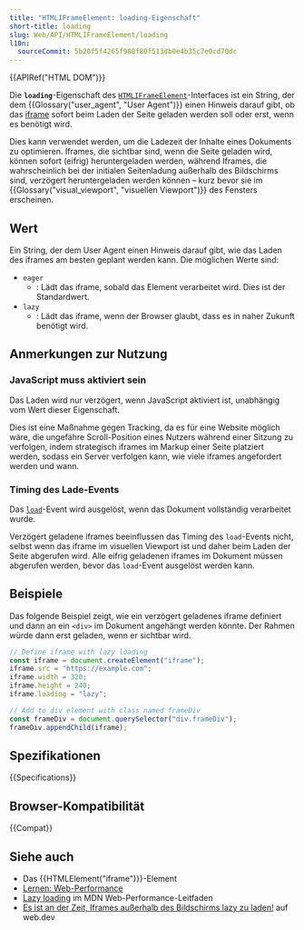 ```yaml
---
title: "HTMLIFrameElement: loading-Eigenschaft"
short-title: loading
slug: Web/API/HTMLIFrameElement/loading
l10n:
  sourceCommit: 5b20f5f4265f988f80f513db0e4b35c7e0cd70dc
---
```


{{APIRef("HTML DOM")}}

Die **`loading`**-Eigenschaft des [`HTMLIFrameElement`](/de/docs/Web/API/HTMLIFrameElement)-Interfaces ist ein String, der dem {{Glossary("user_agent", "User Agent")}} einen Hinweis darauf gibt, ob das [iframe](/de/docs/Web/HTML/Element/iframe) sofort beim Laden der Seite geladen werden soll oder erst, wenn es benötigt wird.

Dies kann verwendet werden, um die Ladezeit der Inhalte eines Dokuments zu optimieren.
Iframes, die sichtbar sind, wenn die Seite geladen wird, können sofort (eifrig) heruntergeladen werden, während Iframes, die wahrscheinlich bei der initialen Seitenladung außerhalb des Bildschirms sind, verzögert heruntergeladen werden können – kurz bevor sie im {{Glossary("visual_viewport", "visuellen Viewport")}} des Fensters erscheinen.

## Wert

Ein String, der dem User Agent einen Hinweis darauf gibt, wie das Laden des iframes am besten geplant werden kann.
Die möglichen Werte sind:

- `eager`
  - : Lädt das iframe, sobald das Element verarbeitet wird.
    Dies ist der Standardwert.
- `lazy`
  - : Lädt das iframe, wenn der Browser glaubt, dass es in naher Zukunft benötigt wird.

## Anmerkungen zur Nutzung

### JavaScript muss aktiviert sein

Das Laden wird nur verzögert, wenn JavaScript aktiviert ist, unabhängig vom Wert dieser Eigenschaft.

Dies ist eine Maßnahme gegen Tracking, da es für eine Website möglich wäre, die ungefähre Scroll-Position eines Nutzers während einer Sitzung zu verfolgen, indem strategisch iframes im Markup einer Seite platziert werden, sodass ein Server verfolgen kann, wie viele iframes angefordert werden und wann.

### Timing des Lade-Events

Das [`load`](/de/docs/Web/API/Window/load_event)-Event wird ausgelöst, wenn das Dokument vollständig verarbeitet wurde.

Verzögert geladene iframes beeinflussen das Timing des `load`-Events nicht, selbst wenn das iframe im visuellen Viewport ist und daher beim Laden der Seite abgerufen wird.
Alle eifrig geladenen iframes im Dokument müssen abgerufen werden, bevor das `load`-Event ausgelöst werden kann.

## Beispiele

Das folgende Beispiel zeigt, wie ein verzögert geladenes iframe definiert und dann an ein `<div>` im Dokument angehängt werden könnte.
Der Rahmen würde dann erst geladen, wenn er sichtbar wird.

```js
// Define iframe with lazy loading
const iframe = document.createElement("iframe");
iframe.src = "https://example.com";
iframe.width = 320;
iframe.height = 240;
iframe.loading = "lazy";

// Add to div element with class named frameDiv
const frameDiv = document.querySelector("div.frameDiv");
frameDiv.appendChild(iframe);
```

## Spezifikationen

{{Specifications}}

## Browser-Kompatibilität

{{Compat}}

## Siehe auch

- Das {{HTMLElement("iframe")}}-Element
- [Lernen: Web-Performance](/de/docs/Learn_web_development/Extensions/Performance)
- [Lazy loading](/de/docs/Web/Performance/Lazy_loading) im MDN Web-Performance-Leitfaden
- [Es ist an der Zeit, Iframes außerhalb des Bildschirms lazy zu laden!](https://web.dev/articles/iframe-lazy-loading) auf web.dev
